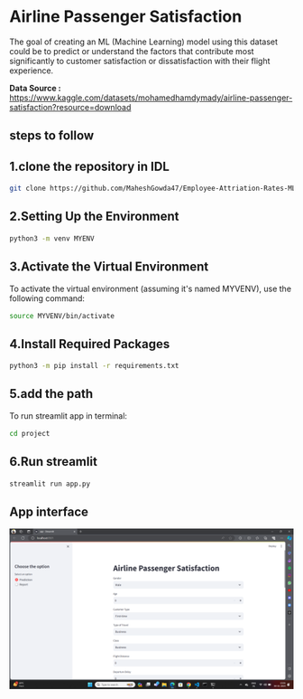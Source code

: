 #  Airline Passenger Satisfaction 

The goal of creating an ML (Machine Learning) model using this dataset could be to predict or understand the factors that contribute most significantly to customer satisfaction or dissatisfaction with their flight experience.

**Data Source :**  https://www.kaggle.com/datasets/mohamedhamdymady/airline-passenger-satisfaction?resource=download

## steps to follow

## 1.clone the repository in IDL
```bash
git clone https://github.com/MaheshGowda47/Employee-Attriation-Rates-MLOps.git
```

## 2.Setting Up the Environment
```bash
python3 -m venv MYENV
```

## 3.Activate the Virtual Environment
To activate the virtual environment (assuming it's named MYVENV), use the following command:

```bash
source MYVENV/bin/activate
```

## 4.Install Required Packages

```bash
python3 -m pip install -r requirements.txt
```

## 5.add the path
To run streamlit app in terminal:

```bash
cd project
```

## 6.Run streamlit

```bash
streamlit run app.py
```

## App interface

![Alt text](output/streamlit-inteface.png)